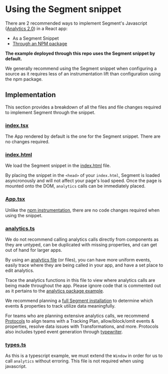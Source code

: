 # Using the Segment snippet

There are 2 recommended ways to implement Segment's Javascript ([Analytics 2.0](https://segment.com/docs/connections/sources/catalog/libraries/website/javascript/)) in a React app:

- As a Segment Snippet
- [Through an NPM package](https://github.com/segmentio/react-example/tree/main/src/examples/analytics-package)

**The example deployed through this repo uses the Segment snippet by default.**

We generally recommend using the Segment snippet when configuring a source as it requires less of an instrumentation lift than configuration using the npm package.

## Implementation

This section provides a breakdown of all the files and file changes required to implement Segment through the snippet.

### [index.tsx](https://github.com/segmentio/react-example/blob/main/src/index.tsx)

The App rendered by default is the one for the Segment snippet. There are no changes required.

### [index.html](https://github.com/segmentio/react-example/blob/main/public/index.html)

We load the Segment snippet in the [index.html](https://github.com/segmentio/react-example/blob/54d8e648e7137ac27321825a7e3eb6a1736d88eb/public/index.html#L12-L17) file. 

By placing the snippet in the `<head>` of your `index.html`, Segment is loaded asyncronously and will not affect your page's load speed. Once the page is mounted onto the DOM, `analytics` calls can be immediately placed.

### [App.tsx](https://github.com/segmentio/react-example/blob/main/src/examples/analytics-quick-start/App.tsx)

Unlike the [npm instrumentation](https://github.com/segmentio/react-example/tree/main/src/examples/analytics-package#apptsx), there are no code changes required when using the snippet.

### [analytics.ts](https://github.com/segmentio/react-example/blob/main/src/examples/analytics-quick-start/analytics.ts)

We do not recommend calling analytics calls directly from components as they are untyped, can be duplicated with missing properties, and can get out of hand for larger apps.

By using an [analytics file](https://github.com/segmentio/react-example/blob/main/src/examples/analytics-quick-start/analytics.ts) (or files), you can have more uniform events, easily trace where they are being called in your app, and have a set place to edit analytics.

Trace the analytics functions in this file to view where analytics calls are being made throughout the app. Please ignore code that is commented out as it pertains to the [analytics package example](link_to_analytics_package_readme_section).

We recommend planning a [full Segment installation](https://segment.com/docs/getting-started/03-planning-full-install/) to determine which events & properties to track utilize data meaningfully.

For teams who are planning extensive analytics calls, we recommend [Protocols](https://segment.com/docs/protocols/) to align teams with a Tracking Plan, allow/block/omit events & properties, resolve data issues with Transformations, and more. Protocols also includes typed event generation through [typewriter](https://segment.com/docs/protocols/apis-and-extensions/typewriter/).

### [types.ts](https://github.com/segmentio/react-example/blob/main/src/examples/analytics-quick-start/types.ts)

As this is a typescript example, we must extend the `Window` in order for us to call `analytics` without erroring. This file is not required when using javascript.


